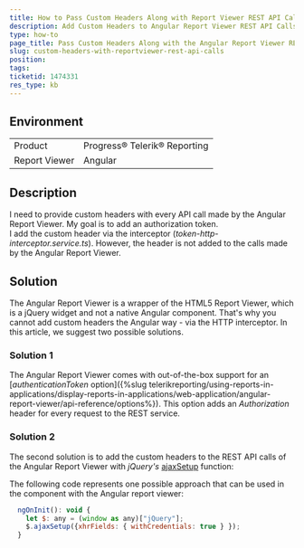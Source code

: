 ```yaml
---
title: How to Pass Custom Headers Along with Report Viewer REST API Calls from Angular Application
description: Add Custom Headers to Angular Report Viewer REST API Calls
type: how-to
page_title: Pass Custom Headers Along with the Angular Report Viewer REST API Calls
slug: custom-headers-with-reportviewer-rest-api-calls
position: 
tags: 
ticketid: 1474331
res_type: kb
---
```


## Environment
<table>
	<tbody>
		<tr>
			<td>Product</td>
			<td>Progress® Telerik® Reporting</td>
		</tr>
		<tr>
			<td>Report Viewer</td>
			<td>Angular</td>
		</tr>
	</tbody>
</table>


## Description
I need to provide custom headers with every API call made by the Angular Report Viewer. My goal is to add an authorization token.  
I add the custom header via the interceptor (*token-http-interceptor.service.ts*). However, the header is not added to the calls made by the Angular Report Viewer.

## Solution
The Angular Report Viewer is a wrapper of the HTML5 Report Viewer, which is a jQuery widget and not a native Angular component. 
That's why you cannot add custom headers the Angular way - via the HTTP interceptor. In this article, we suggest two possible solutions.

### Solution 1
The Angular Report Viewer comes with out-of-the-box support for an [*authenticationToken* option]({%slug telerikreporting/using-reports-in-applications/display-reports-in-applications/web-application/angular-report-viewer/api-reference/options%}). 
This option adds an *Authorization* header for every request to the REST service.

### Solution 2
The second solution is to add the custom headers to the REST API calls of the Angular Report Viewer with *jQuery's* [ajaxSetup](https://api.jquery.com/jquery.ajaxsetup/) function: 

The following code represents one possible approach that can be used in the component with the Angular report viewer:

````JavaScript
  ngOnInit(): void {
    let $: any = (window as any)["jQuery"];
    $.ajaxSetup({xhrFields: { withCredentials: true } });
  }
````

